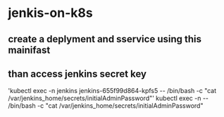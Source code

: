 # jenkis-on-k8s
## create a deplyment and sservice using this mainifast
## than access jenkins secret key 
'kubectl exec  -n jenkins jenkins-655f99d864-kpfs5 -- /bin/bash -c "cat /var/jenkins_home/secrets/initialAdminPassword"'
kubectl exec  -n <nmespase> <pod> -- /bin/bash -c "cat /var/jenkins_home/secrets/initialAdminPassword"
